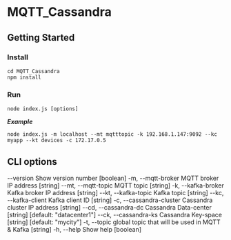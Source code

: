 # MQTT_Cassandra

## Getting Started

### Install
```
cd MQTT_Cassandra
npm install
```

### Run
```
node index.js [options]
```
***Example***
```
node index.js -m localhost --mt mqtttopic -k 192.168.1.147:9092 --kc myapp --kt devices -c 172.17.0.5
```

## CLI options
 --version             Show version number                        [boolean]
  -m, --mqtt-broker         MQTT broker IP address                      [string]
      --mt, --mqtt-topic    MQTT topic                                  [string]
  -k, --kafka-broker        Kafka broker IP address                     [string]
      --kt, --kafka-topic   Kafka topic                                 [string]
      --kc, --kafka-client  Kafka client ID                             [string]
  -c, --cassandra-cluster   Cassandra cluster IP address                [string]
      --cd, --cassandra-dc  Cassandra Data-center
                                               [string] [default: "datacenter1"]
      --ck, --cassandra-ks  Cassandra Key-space     [string] [default: "mycity"]
  -t, --topic               global topic that will be used in MQTT & Kafka
                                                                        [string]
  -h, --help                Show help                                  [boolean]
